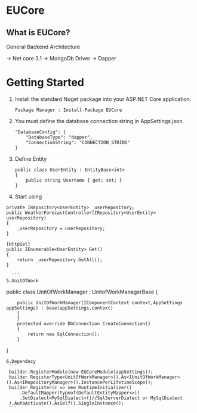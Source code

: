 # EUCore

## What is EUCore?

General Backend Architecture

-> Net core 3.1
-> MongoDb Driver
-> Dapper

# Getting Started #

1. Install the standard Nuget package into your ASP.NET Core application.

    ```
    Package Manager : Install-Package EUCore
    ```
    
2. You must define the database connection string in AppSettings.json.

    ```
    "DatabaseConfig": {
        "DatabaseType": "dapper",
        "ConnectionString": "CONNECTION_STRING"
    }
    ```
3. Define Entity
    ```
    public class UserEntity : EntityBase<int>
    {
        public string Username { get; set; }
    }
    ```    

4. Start using
  ```
  private IRepository<UserEntity> _userRepository;
  public WeatherForecastController(IRepository<UserEntity> userRepository)
  {
      _userRepository = userRepository;
  }

  [HttpGet]
  public IEnumerable<UserEntity> Get()
  {
      return _userRepository.GetAll();
  }

    ```
5.UnitOfWork
   ``` 
   
   public class UnitOfWorkManager : UnitofWorkManagerBase
   {

        public UnitOfWorkManager(IComponentContext context,AppSettings appSettings) : base(appSettings,context)
        {
        }
        protected override DbConnection CreateConnection()
        {
            return new SqlConnection();
        }

   }
   
   ```
6.Dependecy 
    ```
    builder.RegisterModule(new EUCoreModule(appSettings));
    builder.RegisterType<UnitOfWorkManager>().As<IUnitOfWorkManager>().As<IRepositoryManager>().InstancePerLifetimeScope();
    builder.Register(c => new RuntimeInitializer()
        .DefaultMapper(typeof(DefaultEntityMapper<>))
        .SetDialect<MySqlDialect>()//SqlServerDialect or MySqlDialect
    ).AutoActivate().AsSelf().SingleInstance();
    ``` 
     
    
